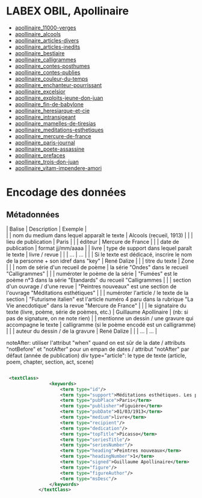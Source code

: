 # LABEX OBIL, Apollinaire

* [apollinaire_11000-verges](xml/apollinaire_11000-verges.xml)
* [apollinaire_alcools](xml/apollinaire_alcools.xml)
* [apollinaire_articles-divers](xml/apollinaire_articles-divers.xml)
* [apollinaire_articles-inedits](xml/apollinaire_articles-inedits.xml)
* [apollinaire_bestiaire](xml/apollinaire_bestiaire.xml)
* [apollinaire_calligrammes](xml/apollinaire_calligrammes.xml)
* [apollinaire_contes-posthumes](xml/apollinaire_contes-posthumes.xml)
* [apollinaire_contes-publies](xml/apollinaire_contes-publies.xml)
* [apollinaire_couleur-du-temps](xml/apollinaire_couleur-du-temps.xml)
* [apollinaire_enchanteur-pourrissant](xml/apollinaire_enchanteur-pourrissant.xml)
* [apollinaire_excelsior](xml/apollinaire_excelsior.xml)
* [apollinaire_exploits-jeune-don-juan](xml/apollinaire_exploits-jeune-don-juan.xml)
* [apollinaire_fin-de-babylone](xml/apollinaire_fin-de-babylone.xml)
* [apollinaire_heresiarque-et-cie](xml/apollinaire_heresiarque-et-cie.xml)
* [apollinaire_intransigeant](xml/apollinaire_intransigeant.xml)
* [apollinaire_mamelles-de-tiresias](xml/apollinaire_mamelles-de-tiresias.xml)
* [apollinaire_meditations-esthetiques](xml/apollinaire_meditations-esthetiques.xml)
* [apollinaire_mercure-de-france](xml/apollinaire_mercure-de-france.xml)
* [apollinaire_paris-journal](xml/apollinaire_paris-journal.xml)
* [apollinaire_poete-assassine](xml/apollinaire_poete-assassine.xml)
* [apollinaire_prefaces](xml/apollinaire_prefaces.xml)
* [apollinaire_trois-don-juan](xml/apollinaire_trois-don-juan.xml)
* [apollinaire_vitam-impendere-amori](xml/apollinaire_vitam-impendere-amori.xml)


# Encodage des données

## Métadonnées 

| Balise | Description | Exemple |  
| <term type="support"></term> | nom du medium dans lequel apparaît le texte | Alcools (recueil, 1913) | 
| <term type="pubPlace"></term> | lieu de publication | Paris |
| <term type="publisher"></term> | éditeur | Mercure de France |
| <term type="pubDate"></term> | date de publication | format jj/mm/aaaa |
| <term type="medium">livre</term> | type de support dans lequel paraît le texte | livre / revue | 
| <term type="recipient"/> | ... | ... | 
| <term type="dedication" key=""></term> | Si le texte est dédicacé, inscrire le nom de la personne + son idref dans "key" | <term type="dedication" key="Dalize, René (1879-1917)"> René Dalize</term> |
| <term type="topTitle"></term> | titre du texte | <term type="topTitle">Zone</term> |
| <term type="seriesTitle"/></term> | nom de série d'un recueil de poème | la série "Ondes" dans le recueil "Calligrammes" | 
| <term type="seriesNumber"/></term> | numéroter le poème de la série | "Fumées" est le poème n°3 dans la série "Etandards" du recueil "Calligrammes |
| <term type="heading"></term> | section d'un ouvrage / d'une revue | "Peintres nouveaux" est une section de l'ouvrage "Méditations esthétiques" | 
| <term type="headingNumber"/> | numéroter l'article / le texte de la section | "Futurisme italien" est l'article numéro 4 paru dans la rubrique "La Vie anecdotique" dans la revue "Mercure de France" |
| <term type="signed"></term> | le signataire du texte (livre, poème, série de poèmes, etc.) | Guillaume Apollinaire | (nb: si pas de signature, on ne note rien)
| <term type="figure"/> | mentionne un dessin / une gravure qui accompagne le texte | calligramme (si le poème encodé est un calligramme) |
| <term type="figureAuthor"/> | auteur du dessin / de la gravure | René Dalize | 
|  <term type="msDesc"/> | ... | ... |

noteAfter: utiliser l'attribut "when" quand on est sûr de la date / attributs "notBefore" et "notAfter" pour un empan de dates / attribut "notAfter" par défaut (année de publication) 
div type="article": le type de texte (article, poem, chapter, section, act, scene)
 

```xml

 <textClass>
                <keywords>
                    <term type="id"/>
                    <term type="support">Méditations esthétiques. Les peintres cubistes</term>
                    <term type="pubPlace">Paris</term>
                    <term type="publisher">Figuière</term>
                    <term type="pubDate">01/03/1913</term>
                    <term type="medium">livre</term>
                    <term type="recipient"/>
                    <term type="dedication"/>
                    <term type="topTitle">Picasso</term>
                    <term type="seriesTitle"/>
                    <term type="seriesNumber"/>
                    <term type="heading">Peintres nouveaux</term>
                    <term type="headingNumber">1</term>
                    <term type="signed">Guillaume Apollinaire</term>
                    <term type="figure"/>
                    <term type="figureAuthor"/>
                    <term type="msDesc"/>
                </keywords>
            </textClass>

```